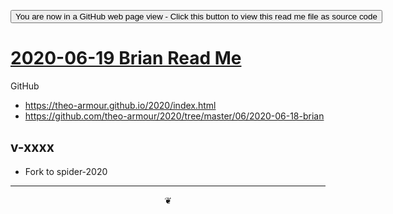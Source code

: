 <span style=display:none; >[You are now in a GitHub source code view - click this link to view Read Me file as a web page](https://theo-armour.github.io/2020/#README.md "View file as a web page.") </span>

<div><input type=button onclick=window.location.href="https://github.com/theo-armour/2020/"
value="You are now in a GitHub web page view - Click this button to view this read me file as source code" ></div>

# [2020-06-19 Brian Read Me]( ./readme.html )

<!--@@@
<iframe src=https://theo-armour.github.io/2020/06.2020-06-18-brian/ height=500px width=100% ></iframe>
_2020-06-19 Brian_

### Full Screen: [2020-06-19 Brian]( https://theo-armour.github.io/2020/06.2020-06-18-brian/)

@@@-->

GitHub

* https://theo-armour.github.io/2020/index.html
* https://github.com/theo-armour/2020/tree/master/06/2020-06-18-brian



## v-xxxx

* Fork to spider-2020


***

<center title="hello! Click me to go up to the top" ><a href=javascript:window.scrollTo(0,0); style=text-decoration:none; >❦</a></center>
